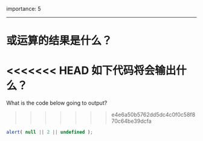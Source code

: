 importance: 5

---

# 或运算的结果是什么？

<<<<<<< HEAD
如下代码将会输出什么？
=======
What is the code below going to output?
>>>>>>> e4e6a50b5762dd5dc4c0f0c58f870c64be39dcfa

```js
alert( null || 2 || undefined );
```

